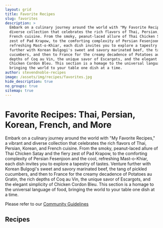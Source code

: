 ```yaml
---
layout: grid
title: Favorite Recipes
slug: favorites
description: >
  Embark on a culinary journey around the world with "My Favorite Recipes," a vibrant and
  diverse collection that celebrates the rich flavors of Thai, Persian, Korean, and
  French cuisine. From the smoky, peanut-laced allure of Thai Chicken Satay and the fiery
  zest of Pad Krapow, to the comforting complexity of Persian Fesenjoon and the cool,
  refreshing Mast-o-Khiar, each dish invites you to explore a tapestry of tastes. Venture
  further with Korean Bulgogi's sweet and savory marinated beef, the tang of pickled
  cucumbers, and then to France for the creamy decadence of Potatoes au Gratin, the rich
  depths of Coq au Vin, the unique savor of Escargots, and the elegant simplicity of
  Chicken Cordon Bleu. This section is a homage to the universal language of food,
  bringing the world to your table one dish at a time.
author: stevendnoble-recipes
image: /assets/img/recipes/favorites.jpg
hide_description: true
no_groups: true
sitemap: true
---
```


# Favorite Recipes: Thai, Persian, Korean, French, and More

Embark on a culinary journey around the world with "My Favorite Recipes," a vibrant and
diverse collection that celebrates the rich flavors of Thai, Persian, Korean, and
French cuisine. From the smoky, peanut-laced allure of Thai Chicken Satay and the fiery
zest of Pad Krapow, to the comforting complexity of Persian Fesenjoon and the cool,
refreshing Mast-o-Khiar, each dish invites you to explore a tapestry of tastes. Venture
further with Korean Bulgogi's sweet and savory marinated beef, the tang of pickled
cucumbers, and then to France for the creamy decadence of Potatoes au Gratin, the rich
depths of Coq au Vin, the unique savor of Escargots, and the elegant simplicity of
Chicken Cordon Bleu. This section is a homage to the universal language of food,
bringing the world to your table one dish at a time.

Please refer to our [Community Guidelines](/community-guidelines/)

## Recipes